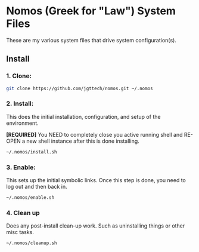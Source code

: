 # Nomos (Greek for "Law") System Files

These are my various system files that drive system configuration(s).

## Install

### 1. Clone:

```bash
git clone https://github.com/jgttech/nomos.git ~/.nomos
```

### 2. Install:

This does the initial installation, configuration, and setup of the environment.

**[REQUIRED]**
You NEED to completely close you active running shell and RE-OPEN a new shell instance after this is done installing.

```bash
~/.nomos/install.sh
```

### 3. Enable:

This sets up the initial symbolic links. Once this step is done, you need to log out and then back in.

```bash
~/.nomos/enable.sh
```

### 4. Clean up

Does any post-install clean-up work. Such as uninstalling things or other misc tasks.

```bash
~/.nomos/cleanup.sh
```

